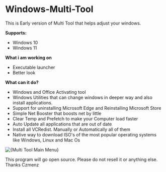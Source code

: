 # Windows-Multi-Tool

This is Early version of Multi Tool that helps adjust your windows.

**Supports:**
- Windows 10
- Windows 11


**What i am working on**
- Executable launcher
- Better look


**What can it do?**

- Windows and Office Activating tool
- Windows Utilities that can change windows in deeper way and also install applications.
- Support for uninstalling Microsoft Edge and Reinstalling Microsoft Store
- Simple Net Booster that boosts net by little
- Clear Temp and Prefetch to make your Computer load faster
- Auto Update all applications that are out of date
- Install all VCRedist. Manually or Automatically all of them
- Native way to download ISO's of the most popular operating systems like Windows, Linux and Mac Os



![{Multi Tool Main Menu}](https://github.com/user-attachments/assets/68e31753-c3b8-4e7f-8787-4bca6fa06272)

This program will go open source. Please do not resell it or anything else. Thanks Czmenz
